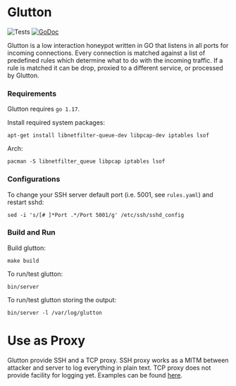 # Glutton
![Tests](https://github.com/mushorg/glutton/actions/workflows/workflow.yml/badge.svg)
[![GoDoc](https://godoc.org/github.com/mushorg/glutton?status.svg)](https://godoc.org/github.com/mushorg/glutton)

Glutton is a low interaction honeypot written in GO that listens in all ports for incoming connections. Every connection is matched against a list of predefined rules which determine what to do with the incoming traffic. If a rule is matched it can be drop, proxied to a different service, or processed by Glutton.

### Requirements

Glutton requires `go 1.17`.

Install required system packages:
```
apt-get install libnetfilter-queue-dev libpcap-dev iptables lsof
```

Arch:
```
pacman -S libnetfilter_queue libpcap iptables lsof
```

### Configurations

To change your SSH server default port (i.e. 5001, see `rules.yaml`) and restart sshd:
```
sed -i 's/[# ]*Port .*/Port 5001/g' /etc/ssh/sshd_config
```

### Build and Run

Build glutton:
```
make build
```

To run/test glutton:
```
bin/server
```

To run/test glutton storing the output:
```
bin/server -l /var/log/glutton
```

# Use as Proxy

Glutton provide SSH and a TCP proxy. SSH proxy works as a MITM between attacker and server to log everything in plain text. TCP proxy does not provide facility for logging yet. Examples can be found [here](https://github.com/mushorg/glutton/tree/master/examples).

